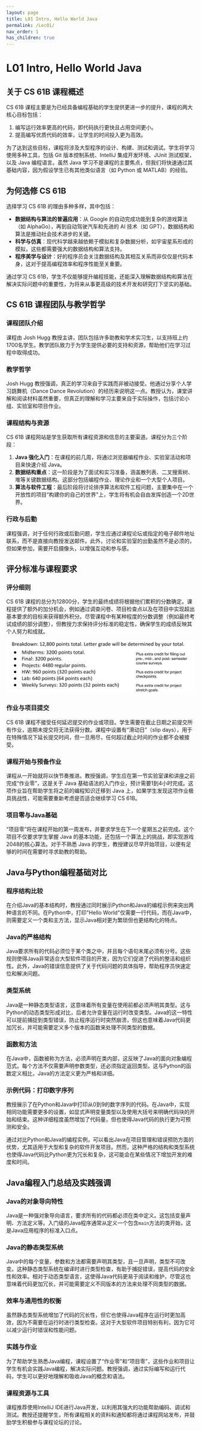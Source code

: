 ```yaml
---
layout: page
title: L01 Intro, Hello World Java
permalink: /Lec01/
nav_order: 1
has_children: true
---
```


# L01 Intro, Hello World Java

## 关于 CS 61B 课程概述

CS 61B 课程主要是为已经具备编程基础的学生提供更进一步的提升，课程的两大核心目标包括：

1. 编写运行效率更高的代码，即代码执行更快且占用空间更小。
2. 提高编写优质代码的效率，让学生的时间投入更为高效。

为了达到这些目标，课程将涉及大型程序的设计、构建、测试和调试。学生将学习使用多种工具，包括 Git 版本控制系统、IntelliJ 集成开发环境、JUnit 测试框架，以及 Java 编程语言。虽然 Java 学习不是课程的主要焦点，但我们将快速通过其基础内容，因为假设学生已有其他类似语言（如 Python 或 MATLAB）的经验。

## 为何选修 CS 61B

选择学习 CS 61B 的理由多种多样，其中包括：

- **数据结构与算法的普遍应用**：从 Google 的自动完成功能到复杂的游戏算法（如 AlphaGo），再到自动驾驶汽车和先进的 AI 技术（如 GPT），数据结构和算法是推动社会技术进步的关键。
- **科学与仿真**：现代科学越来越依赖于模拟和复杂数据分析，如宇宙星系形成的模拟，这些都需要强大的数据结构和算法支持。
- **程序美学与设计**：好的程序员会关注数据结构及其相互关系而非仅仅是代码本身，这对于提高编程效率和程序性能至关重要。

通过学习 CS 61B，学生不仅能够提升编程技能，还能深入理解数据结构和算法在解决实际问题中的重要性，为将来从事更高级的技术开发和研究打下坚实的基础。

## CS 61B 课程团队与教学哲学

### 课程团队介绍
课程由 Josh Hugg 教授主讲，团队包括许多助教和学术实习生，以支持班上约1700名学生。教学团队致力于为学生提供必要的支持和资源，帮助他们在学习过程中取得成功。

### 教学哲学
Josh Hugg 教授强调，真正的学习来自于实践而非被动接受。他通过分享个人学习跳舞机（Dance Dance Revolution）的经历来说明这一点。教授认为，课堂讲解和阅读材料虽然重要，但真正的理解和学习主要来自于实际操作，包括讨论小组、实验室和项目作业。

### 课程结构与资源
CS 61B 课程网站是学生获取所有课程资源和信息的主要渠道。课程分为三个阶段：

1. **Java 强化入门**：在课程的前几周，将通过浏览器编程作业、实验室活动和项目来快速介绍 Java。
2. **数据结构重点**：这一阶段是为了面试和实习准备，涵盖散列表、二叉搜索树、堆等关键数据结构。这部分包括编程作业、理论作业和一个大型个人项目。
3. **算法与软件工程**：最后阶段将讨论排序算法和软件工程问题，主要集中在一个开放性的项目“构建你的自己的世界”上，学生将有机会自由发挥创造一个2D世界。

### 行政与后勤
课程强调，对于任何行政或后勤问题，学生应通过课程论坛或指定的电子邮件地址联系，而不是直接向教授发送邮件。此外，讨论和实验室的出勤虽然不是必须的，但如果参加，需要开启摄像头，以增强互动和参与感。

## 评分标准与课程要求

### 评分细则
CS 61B 课程的总分为12800分，学生的最终成绩将根据他们累积的分数确定。课程提供了额外的加分机会，例如通过调查问卷、项目检查点以及在项目中实现超出基本要求的目标来获得额外积分。尽管课程中有某种程度的分数调整（例如最终考试成绩的部分调整），但教授力求保持评分标准的稳定性，确保学生的成绩反映其个人努力和成就。

![image-20240502230920737](../docs/assets/image-20240502230920737.png)

### 作业与项目提交
CS 61B 课程不接受任何延迟提交的作业或项目。学生需要在截止日期之前提交所有作业，逾期未提交将无法获得分数。课程中设置有“滑动日”（slip days），用于在特殊情况下延长提交时间，但一旦用尽，任何超过截止时间的作业都不会被接受。

### 课程开始与预备作业
课程从一开始就将以快节奏推进。教授强调，学生应在第一节实验室课和讲座之前完成“作业零”，这是关于 Java 基础语法的入门作业，预计需要1到4小时完成。这项作业旨在帮助学生将之前的编程知识迁移到 Java 上，如果学生发现这项作业极具挑战性，可能需要重新考虑是否适合继续学习 CS 61B。

### 项目零与Java基础
“项目零”将在课程开始的第一周发布，并要求学生在下一个星期五之前完成。这个项目不仅要求学生掌握 Java 的基本功能，还包括一个算法上的挑战，即实现游戏2048的核心算法。对于不熟悉 Java 的学生，教授建议尽早开始项目，以便有足够的时间在需要时寻求助教的帮助。

## Java与Python编程基础对比

### 程序结构比较

在介绍Java的基本结构时，教授通过同时展示Python和Java的编程示例来突出两种语言的不同。在Python中，打印"Hello World"仅需要一行代码，而在Java中，则需要定义一个类和主方法，显示Java相对更为繁琐但也更结构化的特点。

### Java的严格结构

Java要求所有的代码必须位于某个类之中，并且每个语句末尾必须有分号。这些规则使得Java非常适合大型软件项目的开发，因为它们促进了代码的整洁和组织性。此外，Java的错误信息提供了关于代码问题的具体指导，帮助程序员快速定位和解决问题。

### 类型系统

Java是一种静态类型语言，这意味着所有变量在使用前都必须声明其类型。这与Python的动态类型形成对比，后者允许变量在运行时改变类型。Java的这一特性可以提前捕捉到类型错误，防止程序运行时突然崩溃，但这也意味着Java代码更加冗长，并可能需要定义多个版本的函数来处理不同类型的数据。

### 函数和方法

在Java中，函数被称为方法，必须声明在类内部，这反映了Java的面向对象编程范式。每个方法不仅需要声明参数类型，还必须指定返回类型。这与Python的函数定义相比，Java的方法定义更为严格和详细。

### 示例代码：打印数字序列

教授展示了在Python和Java中打印从0到9的数字序列的代码。在Java中，实现相同功能需要更多的设置，如显式声明变量类型以及使用大括号来明确代码块的开始和结束。这种详细程度虽然增加了代码量，但也使得Java代码的执行更为可预测和安全。

通过对比Python和Java的编程实例，可以看出Java在项目管理和错误预防方面的优势，尤其适用于大型和复杂的软件开发项目。然而，这种严格的结构和类型系统也使得Java代码比Python更为冗长和复杂，这可能会在某些情况下增加开发的难度和时间。

## Java编程入门总结及实践强调

### Java的对象导向特性

Java是一种强对象导向语言，要求所有的代码都必须在类中定义。这包括变量声明、方法定义等。入门级的Java程序通常从定义一个包含`main`方法的类开始，这是Java应用程序的标准入口点。

### Java的静态类型系统

Java中的每个变量、参数和方法都需要声明其类型，且一旦声明，类型不可改变。这种静态类型系统在编译时进行类型检查，有助于捕捉错误，提高代码的安全性和效率。相对于动态类型语言，这使得Java代码更易于阅读和维护，尽管这也意味着代码更加冗长，并可能需要定义不同版本的方法来处理不同类型的数据。

### 效率与通用性的权衡

虽然静态类型系统增加了代码的冗长性，但它也使得Java程序在运行时更加高效，因为不需要在运行时进行类型检查。这对于大型软件项目特别有利，因为它可以减少运行时错误和性能问题。

### 实践与作业

为了帮助学生熟悉Java编程，课程设置了“作业零”和“项目零”，这些作业和项目让学生有机会实践Java编程，解决实际问题。教授强调，通过实际编写和运行代码，学生可以更好地理解和吸收Java的概念和语法。

### 课程资源与工具

课程推荐使用IntelliJ IDE进行Java开发，以利用其强大的功能帮助编码、调试和测试。教授还提醒学生，所有课程相关的资料和通知都将通过课程网站发布，并鼓励学生积极参与课程论坛的讨论。
